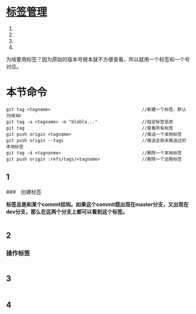 # [标签管理](./label_manage.md)
1. [](#1)
2. [](#2)
3. [](#3)
4. [](#4)  

为啥要用标签？因为原始的版本号根本就不方便查看，所以就用一个标签和一个号对应。

# 本节命令

```
git tag <tagname>									//新建一个标签，默认为HEAD
git tag -a <tagname> -m "blabla..."					//指定标签信息
git tag												//查看所有标签
git push origin <tagname>							//推送一个本地标签
git push origin --tags								//推送全部未推送过的本地标签
git tag -d <tagnanme>								//删除一个本地标签
git push origin :refs/tags/<tagname>				//删除一个远程标签
```



## 1

###　创建标签

**标签总是和某个commit挂钩。如果这个commit既出现在master分支，又出现在dev分支，那么在这两个分支上都可以看到这个标签。**

```
```
## 2

### 操作标签



```
```
## 3
```
```
## 4
```
```